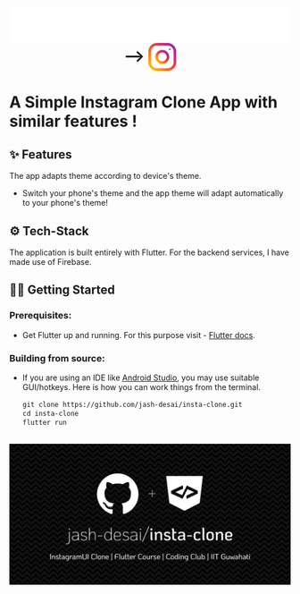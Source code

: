 <h1 align="center"> 
  <img align="center" src="https://github.com/jash-desai/insta-clone/blob/main/AppName.svg"/> </br
<!--   <img align="center" alt="Instagram" width="50px" src="https://raw.githubusercontent.com/jash-desai/jash-desai/main/assets/instagram.svg" /> -->
<!--   &nbsp; Instagram Clone &nbsp; -->
  <img align="center" alt="Instagram" width="50px" src="https://raw.githubusercontent.com/jash-desai/jash-desai/main/assets/instagram.svg" />
</h1>

# A Simple Instagram Clone App with similar features !

## ✨ Features
The app adapts theme according to device's theme.
* Switch your phone's theme and the app theme will adapt automatically to your phone's theme!

## ⚙️ Tech-Stack
The application is built entirely with Flutter. For the backend services, I have made use of Firebase.

## 🏃🏻 Getting Started
### Prerequisites:
* Get Flutter up and running. For this purpose visit - [Flutter docs](https://flutter.dev/docs/get-started/install).

### Building from source:
* If you are using an IDE like [Android Studio](https://developer.android.com/studio), you may use suitable GUI/hotkeys. Here is how you can work things from the terminal.

    ```
    git clone https://github.com/jash-desai/insta-clone.git
    cd insta-clone
    flutter run
    ```
</br>
<img align="center" src="https://github.com/jash-desai/insta-clone/blob/main/insta-clone.png"/>
